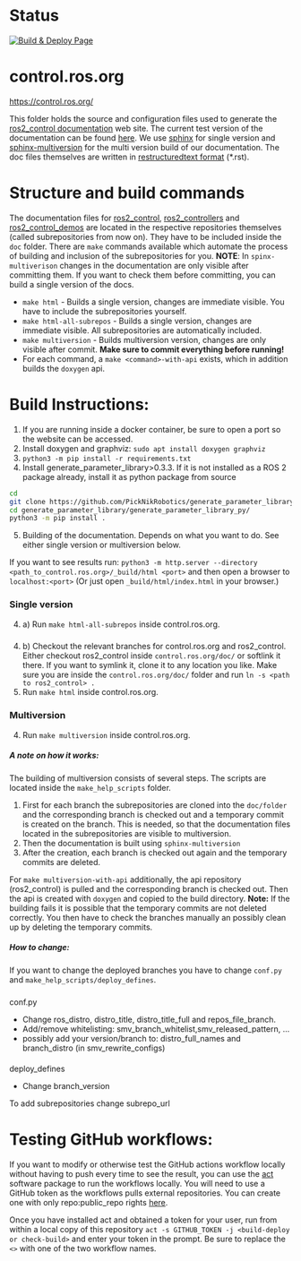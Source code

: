 # Status

[![Build & Deploy Page](https://github.com/ros-controls/control.ros.org/actions/workflows/sphinx-make-page.yml/badge.svg)](https://github.com/ros-controls/control.ros.org/actions/workflows/sphinx-make-page.yml)


# control.ros.org
https://control.ros.org/

This folder holds the source and configuration files used to generate the
[ros2_control documentation](https://control.ros.org) web site. The current test version of the documentation can be found [here](https://ros-controls.github.io/control.ros.org/).
We use [sphinx](https://www.sphinx-doc.org/en/master/) for single version and [sphinx-multiversion](https://holzhaus.github.io/sphinx-multiversion/master/index.html#) for the multi version build of our documentation.
The doc files themselves are written in [restructuredtext format](https://www.sphinx-doc.org/en/master/usage/restructuredtext/basics.html) (*.rst).

# Structure and build commands
The documentation files for [ros2_control](https://github.com/ros-controls/ros2_control), [ros2_controllers](https://github.com/ros-controls/ros2_controllers) and [ros2_control_demos](https://github.com/ros-controls/ros2_control_demos) are located in the respective repositories themselves (called subrepositories from now on).
They have to be included inside the `doc` folder.
There are `make` commands available which automate the process of building and inclusion of the subrepositories for you.
**NOTE**: In `spinx-multiverison` changes in the documentation are only visible after committing them. If you want to check them before committing, you can build a single version of the docs.
* ```make html``` - Builds a single version, changes are immediate visible. You have to include the subrepositories yourself.
* ```make html-all-subrepos``` - Builds a single version, changes are immediate visible. All subrepositories are automatically included.
* ```make multiversion``` - Builds multiversion version, changes are only visible after commit. **Make sure to commit everything before running!**
* For each command, a  ```make <command>-with-api``` exists, which in addition builds the `doxygen` api.


# Build Instructions:
1. If you are running inside a docker container, be sure to open a port so the website can be accessed.
2. Install doxygen and graphviz: `sudo apt install doxygen graphviz`
3. `python3 -m pip install -r requirements.txt`
4. Install generate_parameter_library>0.3.3. If it is not installed as a ROS 2 package already, install it as python package from source
```bash
cd
git clone https://github.com/PickNikRobotics/generate_parameter_library.git
cd generate_parameter_library/generate_parameter_library_py/
python3 -m pip install .
```
5. Building of the documentation. Depends on what you want to do. See either single version or multiversion below.

If you want to see results run: `python3 -m http.server --directory <path_to_control.ros.org>/_build/html <port>` and then open a browser to `localhost:<port>`
 (Or just open `_build/html/index.html` in your browser.)

### Single version
4. a) Run `make html-all-subrepos` inside control.ros.org.
###
4. b) Checkout the relevant branches for control.ros.org and ros2_control.
Either checkout ros2_control inside `control.ros.org/doc/` or softlink it there. If you want to symlink it, clone it to any location you like.
Make sure you are inside the `control.ros.org/doc/` folder and run `ln -s <path to ros2_control> .`
6. Run `make html` inside control.ros.org.

### Multiversion
4. Run `make multiversion` inside control.ros.org.
##### A note on how it works:
The building of multiversion consists of several steps. The scripts are located inside the `make_help_scripts` folder.
1. First for each branch the subrepositories are cloned into the `doc/folder` and the corresponding branch is checked out and a temporary commit is created on the branch. This is needed, so that the documentation files located in the subrepositories are visible to multiversion.
2. Then the documentation is built using `sphinx-multiversion`
3. After the creation, each branch is checked out again and the temporary commits are deleted.

For `make multiversion-with-api` additionally, the api repository (ros2_control) is pulled and the corresponding branch is checked out. Then the api is created with `doxygen` and copied to the build directory.
**Note:** If the building fails it is possible that the temporary commits are not deleted correctly. You then have to check the branches manually an possibly clean up by deleting the temporary commits.
##### How to change:
If you want to change the deployed branches you have to change `conf.py` and `make_help_scripts/deploy_defines`.
#####
conf.py
* Change ros_distro, distro_title, distro_title_full and repos_file_branch.
* Add/remove whitelisting: smv_branch_whitelist,smv_released_pattern, ...
* possibly add your version/branch to: distro_full_names and branch_distro (in smv_rewrite_configs)
####
deploy_defines
* Change branch_version

To add subrepositories change subrepo_url

# Testing GitHub workflows:
If you want to modify or otherwise test the GitHub actions workflow locally without having to push every time to see the result,
you can use the [act](https://github.com/nektos/act) software package to run the workflows locally. You will need to use a GitHub token
as the workflows pulls external repositories. You can create one with only repo:public_repo rights [here](https://github.com/settings/tokens).

Once you have installed act and obtained a token for your user, run from within a local copy of this repository `act -s GITHUB_TOKEN -j <build-deploy or check-build>` and enter your token in the prompt. Be sure to replace the `<>` with one of the two workflow names.
